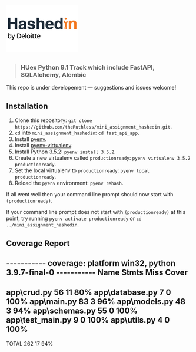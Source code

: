 # ![Mini assignment](hashedin.png)

> ### HUex Python 9.1 Track which include FastAPI, SQLAlchemy, Alembic



This repo is under developement — suggestions and issues welcome!

## Installation

1. Clone this repository: `git clone https://github.com/theRuthless/mini_assignment_hashedin.git`.
2. `cd` into `mini_assignment_hashedin`: `cd fast_api_app`.
3. Install [pyenv](https://github.com/yyuu/pyenv#installation).
4. Install [pyenv-virtualenv](https://github.com/yyuu/pyenv-virtualenv#installation).
5. Install Python 3.5.2: `pyenv install 3.5.2`.
6. Create a new virtualenv called `productionready`: `pyenv virtualenv 3.5.2 productionready`.
7. Set the local virtualenv to `productionready`: `pyenv local productionready`.
8. Reload the `pyenv` environment: `pyenv rehash`.

If all went well then your command line prompt should now start with `(productionready)`.

If your command line prompt does not start with `(productionready)` at this point, try running `pyenv activate productionready` or `cd ../mini_assignment_hashedin`. 

## Coverage Report

----------- coverage: platform win32, python 3.9.7-final-0 -----------
Name               Stmts   Miss  Cover
--------------------------------------
app\crud.py           56     11    80%
app\database.py        7      0   100%
app\main.py           83      3    96%
app\models.py         48      3    94%
app\schemas.py        55      0   100%
app\test_main.py       9      0   100%
app\utils.py           4      0   100%
--------------------------------------
TOTAL                262     17    94%
